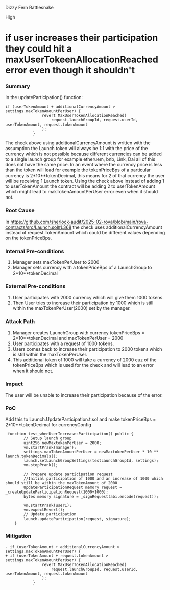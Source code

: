 Dizzy Fern Rattlesnake

High

# if user increases their participation they could hit a maxUserTokeenAllocationReached error even though it shouldn't

### Summary

In the updateParticipation() function:
```solidity
if (userTokenAmount + additionalCurrencyAmount > settings.maxTokenAmountPerUser) {
                revert MaxUserTokenAllocationReached(
                    request.launchGroupId, request.userId, userTokenAmount, request.tokenAmount
                );
            }
```
The check above using additionalCurrencyAmount is written with the assumption the Launch token will always be 1:1 with the price of the currency which is not possible because different currencies can be added to a single launch group for example etheruem, bnb, Link, Dai all of this does not have the same price. In an event where the currency price is less than the token will lead for example the tokenPriceBps of a particular currency is 2*10**tokenDecimal, this means for 2 of that currency the user will be receiving 1 Launch token. Using the check above instead of adding 1 to userTokenAmount the contract will be adding 2 to userTokenAmount which might lead to makTokenAmountPerUser error even when it should not.

### Root Cause

In https://github.com/sherlock-audit/2025-02-rova/blob/main/rova-contracts/src/Launch.sol#L368 the check uses additionalCurrencyAmount instead of request.TokenAmount which could be different values depending on the tokenPriceBps.

### Internal Pre-conditions

1. Manager sets maxTokenPerUser to 2000
2. Manager sets currency with a tokenPriceBps of a LaunchGroup to 2*10**tokenDecimal

### External Pre-conditions

1. User participates with 2000 currency which will give them 1000 tokens.
2. Then User tries to increase their participation by 1000 which is still within the maxTokenPerUser(2000) set by the manager.


### Attack Path

1. Manager creates LaunchGroup with currency tokenPriceBps = 2*10**tokenDecimal and maxTokenPerUser = 2000
2. User participates with a request of 1000 tokens.
3. Users comes back to increase their participation to 2000 tokens which is still within the maxTokenPerUser.
4. This additional token of 1000 will take a currency of 2000 cuz of the tokenPriceBps which is used for the check and will lead to an error when it should not. 

### Impact

The user will be unable to increase their participation because of the error.

### PoC

Add this to Launch.UpdateParticipation.t.sol and make tokenPriceBps = 2*10**tokenDecimal for currencyConfig
```solidity
 function test_whenUserIncreasesParticipation() public {
        // Setup launch group
        uint256 newMaxtokenPerUser = 2000;
        vm.startPrank(manager);
        settings.maxTokenAmountPerUser = newMaxtokenPerUser * 10 ** launch.tokenDecimals();
        launch.setLaunchGroupSettings(testLaunchGroupId, settings);
        vm.stopPrank();

        // Prepare update participation request
        //Initial participation of 1000 and an increase of 1000 which should still be within the maxTokenAmount of 2000
        UpdateParticipationRequest memory request = _createUpdateParticipationRequest(1000+1000);
        bytes memory signature = _signRequest(abi.encode(request));

        vm.startPrank(user1);
        vm.expectRevert();
        // Update participation
        launch.updateParticipation(request, signature);
    }
```

### Mitigation

```solidity
- if (userTokenAmount + additionalCurrencyAmount > settings.maxTokenAmountPerUser) {
+ if (userTokenAmount + request.tokenAmount > settings.maxTokenAmountPerUser) {
                revert MaxUserTokenAllocationReached(
                    request.launchGroupId, request.userId, userTokenAmount, request.tokenAmount
                );
            }
```